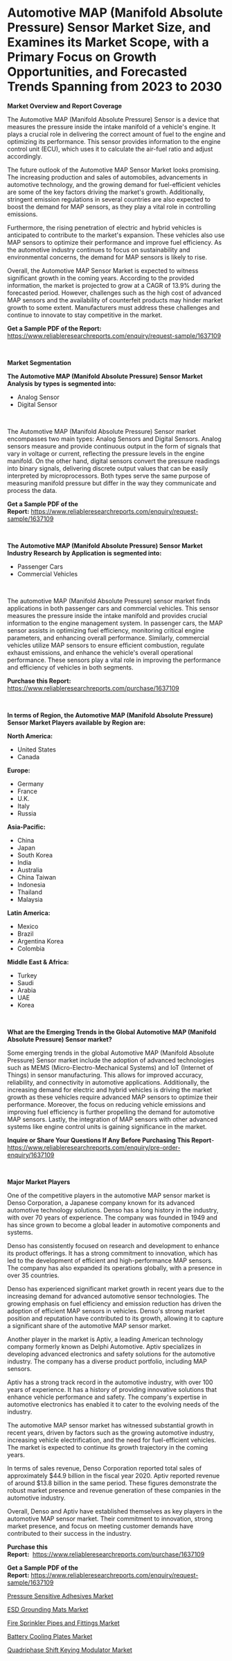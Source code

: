 <p><h1>Automotive MAP (Manifold Absolute Pressure) Sensor Market Size, and Examines its Market Scope, with a Primary Focus on Growth Opportunities, and Forecasted Trends Spanning from 2023 to 2030</h1></p><p><strong>Market Overview and Report Coverage</strong></p>
<p><p>The Automotive MAP (Manifold Absolute Pressure) Sensor is a device that measures the pressure inside the intake manifold of a vehicle's engine. It plays a crucial role in delivering the correct amount of fuel to the engine and optimizing its performance. This sensor provides information to the engine control unit (ECU), which uses it to calculate the air-fuel ratio and adjust accordingly.</p><p>The future outlook of the Automotive MAP Sensor Market looks promising. The increasing production and sales of automobiles, advancements in automotive technology, and the growing demand for fuel-efficient vehicles are some of the key factors driving the market's growth. Additionally, stringent emission regulations in several countries are also expected to boost the demand for MAP sensors, as they play a vital role in controlling emissions.</p><p>Furthermore, the rising penetration of electric and hybrid vehicles is anticipated to contribute to the market's expansion. These vehicles also use MAP sensors to optimize their performance and improve fuel efficiency. As the automotive industry continues to focus on sustainability and environmental concerns, the demand for MAP sensors is likely to rise.</p><p>Overall, the Automotive MAP Sensor Market is expected to witness significant growth in the coming years. According to the provided information, the market is projected to grow at a CAGR of 13.9% during the forecasted period. However, challenges such as the high cost of advanced MAP sensors and the availability of counterfeit products may hinder market growth to some extent. Manufacturers must address these challenges and continue to innovate to stay competitive in the market.</p></p>
<p><strong>Get a Sample PDF of the Report:</strong> <a href="https://www.reliableresearchreports.com/enquiry/request-sample/1637109">https://www.reliableresearchreports.com/enquiry/request-sample/1637109</a></p>
<p>&nbsp;</p>
<p><strong>Market Segmentation</strong></p>
<p><strong>The Automotive MAP (Manifold Absolute Pressure) Sensor Market Analysis by types is segmented into:</strong></p>
<p><ul><li>Analog Sensor</li><li>Digital Sensor</li></ul></p>
<p>&nbsp;</p>
<p><p>The Automotive MAP (Manifold Absolute Pressure) Sensor market encompasses two main types: Analog Sensors and Digital Sensors. Analog sensors measure and provide continuous output in the form of signals that vary in voltage or current, reflecting the pressure levels in the engine manifold. On the other hand, digital sensors convert the pressure readings into binary signals, delivering discrete output values that can be easily interpreted by microprocessors. Both types serve the same purpose of measuring manifold pressure but differ in the way they communicate and process the data.</p></p>
<p><strong>Get a Sample PDF of the Report:</strong>&nbsp;<a href="https://www.reliableresearchreports.com/enquiry/request-sample/1637109">https://www.reliableresearchreports.com/enquiry/request-sample/1637109</a></p>
<p>&nbsp;</p>
<p><strong>The Automotive MAP (Manifold Absolute Pressure) Sensor Market Industry Research by Application is segmented into:</strong></p>
<p><ul><li>Passenger Cars</li><li>Commercial Vehicles</li></ul></p>
<p>&nbsp;</p>
<p><p>The automotive MAP (Manifold Absolute Pressure) sensor market finds applications in both passenger cars and commercial vehicles. This sensor measures the pressure inside the intake manifold and provides crucial information to the engine management system. In passenger cars, the MAP sensor assists in optimizing fuel efficiency, monitoring critical engine parameters, and enhancing overall performance. Similarly, commercial vehicles utilize MAP sensors to ensure efficient combustion, regulate exhaust emissions, and enhance the vehicle's overall operational performance. These sensors play a vital role in improving the performance and efficiency of vehicles in both segments.</p></p>
<p><strong>Purchase this Report:</strong>&nbsp; <a href="https://www.reliableresearchreports.com/purchase/1637109">https://www.reliableresearchreports.com/purchase/1637109</a></p>
<p>&nbsp;</p>
<p><strong>In terms of Region, the Automotive MAP (Manifold Absolute Pressure) Sensor Market Players available by Region are:</strong></p>
<p>
    <p> <strong> North America: </strong>
        <ul>
            <li>United States</li>
            <li>Canada</li>
        </ul>
        </p> 
    <p> <strong> Europe: </strong>
        <ul>
            <li>Germany</li>
            <li>France</li>
            <li>U.K.</li>
            <li>Italy</li>
            <li>Russia</li>
        </ul>
        </p> 
    <p> <strong> Asia-Pacific: </strong>
        <ul>
            <li>China</li>
            <li>Japan</li>
            <li>South Korea</li>
            <li>India</li>
            <li>Australia</li>
            <li>China Taiwan</li>
            <li>Indonesia</li>
            <li>Thailand</li>
            <li>Malaysia</li>
        </ul>
        </p> 
    <p> <strong> Latin America: </strong>
        <ul>
            <li>Mexico</li>
            <li>Brazil</li>
            <li>Argentina Korea</li>
            <li>Colombia</li>
        </ul>
        </p> 
    <p> <strong> Middle East & Africa: </strong>
        <ul>
            <li>Turkey</li>
            <li>Saudi</li>
            <li>Arabia</li>
            <li>UAE</li>
            <li>Korea</li>
        </ul>
    </p>
    </p>
<p>&nbsp;</p>
<p><strong>What are the Emerging Trends in the Global Automotive MAP (Manifold Absolute Pressure) Sensor market?</strong></p>
<p><p>Some emerging trends in the global Automotive MAP (Manifold Absolute Pressure) Sensor market include the adoption of advanced technologies such as MEMS (Micro-Electro-Mechanical Systems) and IoT (Internet of Things) in sensor manufacturing. This allows for improved accuracy, reliability, and connectivity in automotive applications. Additionally, the increasing demand for electric and hybrid vehicles is driving the market growth as these vehicles require advanced MAP sensors to optimize their performance. Moreover, the focus on reducing vehicle emissions and improving fuel efficiency is further propelling the demand for automotive MAP sensors. Lastly, the integration of MAP sensors with other advanced systems like engine control units is gaining significance in the market.</p></p>
<p><strong>Inquire or Share Your Questions If Any Before Purchasing This Report</strong>- <a href="https://www.reliableresearchreports.com/enquiry/pre-order-enquiry/1637109">https://www.reliableresearchreports.com/enquiry/pre-order-enquiry/1637109</a></p>
<p>&nbsp;</p>
<p><strong>Major Market Players</strong></p>
<p><p>One of the competitive players in the automotive MAP sensor market is Denso Corporation, a Japanese company known for its advanced automotive technology solutions. Denso has a long history in the industry, with over 70 years of experience. The company was founded in 1949 and has since grown to become a global leader in automotive components and systems.</p><p>Denso has consistently focused on research and development to enhance its product offerings. It has a strong commitment to innovation, which has led to the development of efficient and high-performance MAP sensors. The company has also expanded its operations globally, with a presence in over 35 countries.</p><p>Denso has experienced significant market growth in recent years due to the increasing demand for advanced automotive sensor technologies. The growing emphasis on fuel efficiency and emission reduction has driven the adoption of efficient MAP sensors in vehicles. Denso's strong market position and reputation have contributed to its growth, allowing it to capture a significant share of the automotive MAP sensor market.</p><p>Another player in the market is Aptiv, a leading American technology company formerly known as Delphi Automotive. Aptiv specializes in developing advanced electronics and safety solutions for the automotive industry. The company has a diverse product portfolio, including MAP sensors.</p><p>Aptiv has a strong track record in the automotive industry, with over 100 years of experience. It has a history of providing innovative solutions that enhance vehicle performance and safety. The company's expertise in automotive electronics has enabled it to cater to the evolving needs of the industry.</p><p>The automotive MAP sensor market has witnessed substantial growth in recent years, driven by factors such as the growing automotive industry, increasing vehicle electrification, and the need for fuel-efficient vehicles. The market is expected to continue its growth trajectory in the coming years.</p><p>In terms of sales revenue, Denso Corporation reported total sales of approximately $44.9 billion in the fiscal year 2020. Aptiv reported revenue of around $13.8 billion in the same period. These figures demonstrate the robust market presence and revenue generation of these companies in the automotive industry.</p><p>Overall, Denso and Aptiv have established themselves as key players in the automotive MAP sensor market. Their commitment to innovation, strong market presence, and focus on meeting customer demands have contributed to their success in the industry.</p></p>
<p><strong>Purchase this Report:</strong>&nbsp;&nbsp;<a href="https://www.reliableresearchreports.com/purchase/1637109">https://www.reliableresearchreports.com/purchase/1637109</a></p>
<p></p>
<p><strong>Get a Sample PDF of the Report:</strong>&nbsp;<a href="https://www.reliableresearchreports.com/enquiry/request-sample/1637109">https://www.reliableresearchreports.com/enquiry/request-sample/1637109</a></p>
<p><p><a href="https://medium.com/@dorinaprifti56/pressure-sensitive-adhesives-market-size-growth-forecast-2023-2030-c37992194f0e">Pressure Sensitive Adhesives Market</a></p><p><a href="https://www.linkedin.com/pulse/esd-grounding-mats-market-size-share-amp-trends-analysis-report-wfz8e/">ESD Grounding Mats Market</a></p><p><a href="https://www.linkedin.com/pulse/fire-sprinkler-pipes-fittings-market-size-2023-2030-global-ly3ce/">Fire Sprinkler Pipes and Fittings Market</a></p><p><a href="https://medium.com/@chiragreportprime1/battery-cooling-plates-market-size-growth-forecast-2023-2030-71f059841597">Battery Cooling Plates Market</a></p><p><a href="https://www.linkedin.com/pulse/quadriphase-shift-keying-modulator-market-research-report-hm3me/">Quadriphase Shift Keying Modulator Market</a></p></p>